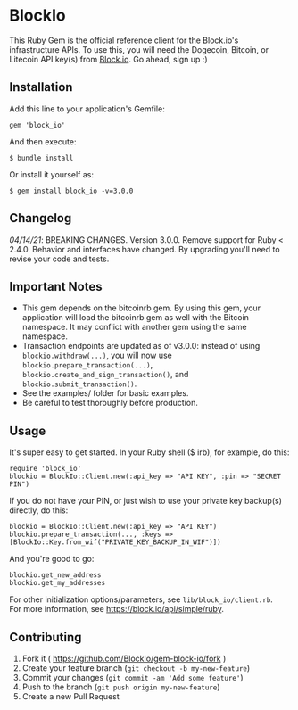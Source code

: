 # BlockIo

This Ruby Gem is the official reference client for the Block.io's infrastructure APIs. To use this, you will need the Dogecoin, Bitcoin, or Litecoin API key(s) from <a href="https://block.io" target="_blank">Block.io</a>. Go ahead, sign up :)

## Installation

Add this line to your application's Gemfile:

    gem 'block_io'

And then execute:

    $ bundle install

Or install it yourself as:

    $ gem install block_io -v=3.0.0

## Changelog
*04/14/21*: BREAKING CHANGES. Version 3.0.0. Remove support for Ruby < 2.4.0. Behavior and interfaces have changed. By upgrading you'll need to revise your code and tests.

## Important Notes
* This gem depends on the bitcoinrb gem. By using this gem, your application will load the bitcoinrb gem as well with the Bitcoin namespace. It may conflict with another gem using the same namespace.  
* Transaction endpoints are updated as of v3.0.0: instead of using `blockio.withdraw(...)`, you will now use `blockio.prepare_transaction(...)`, `blockio.create_and_sign_transaction()`, and `blockio.submit_transaction()`.
* See the examples/ folder for basic examples.  
* Be careful to test thoroughly before production.  

## Usage

It's super easy to get started. In your Ruby shell ($ irb), for example, do this:

    require 'block_io'
    blockio = BlockIo::Client.new(:api_key => "API KEY", :pin => "SECRET PIN")

If you do not have your PIN, or just wish to use your private key backup(s) directly, do this:

    blockio = BlockIo::Client.new(:api_key => "API KEY")
    blockio.prepare_transaction(..., :keys => [BlockIo::Key.from_wif("PRIVATE_KEY_BACKUP_IN_WIF")])

And you're good to go:

    blockio.get_new_address
    blockio.get_my_addresses

For other initialization options/parameters, see `lib/block_io/client.rb`.  
For more information, see https://block.io/api/simple/ruby.

## Contributing

1. Fork it ( https://github.com/BlockIo/gem-block-io/fork )
2. Create your feature branch (`git checkout -b my-new-feature`)
3. Commit your changes (`git commit -am 'Add some feature'`)
4. Push to the branch (`git push origin my-new-feature`)
5. Create a new Pull Request
